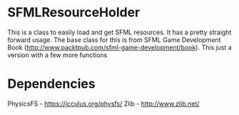 SFMLResourceHolder
==================
This is a class to easily load and get SFML resources. It has a pretty straight forward usage.
The base class for this is from SFML Game Development Book (http://www.packtpub.com/sfml-game-development/book). This just a version with a few more functions

Dependencies
======================
PhysicsFS - https://icculus.org/physfs/
Zlib - http://www.zlib.net/

